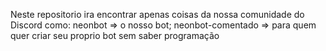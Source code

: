 Neste repositorio ira encontrar apenas coisas da nossa comunidade do Discord como: 
neonbot => o nosso bot;
neonbot-comentado => para quem quer criar seu proprio bot sem saber programação
